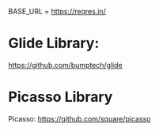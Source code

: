 BASE_URL = https://reqres.in/

# Glide Library: 
https://github.com/bumptech/glide

# Picasso Library
Picasso: https://github.com/square/picasso
